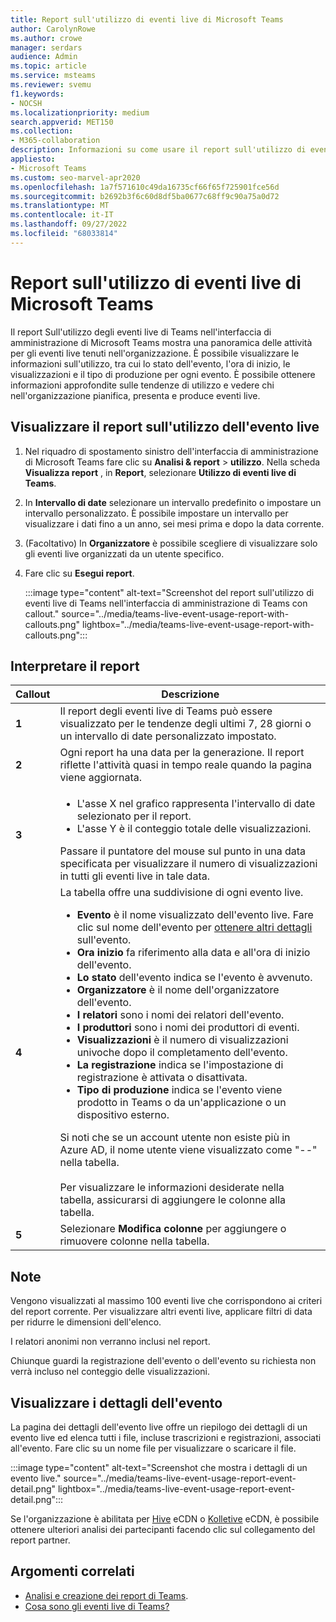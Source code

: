 ```yaml
---
title: Report sull'utilizzo di eventi live di Microsoft Teams
author: CarolynRowe
ms.author: crowe
manager: serdars
audience: Admin
ms.topic: article
ms.service: msteams
ms.reviewer: svemu
f1.keywords:
- NOCSH
ms.localizationpriority: medium
search.appverid: MET150
ms.collection:
- M365-collaboration
description: Informazioni su come usare il report sull'utilizzo di eventi live di Teams nell'interfaccia di amministrazione di Microsoft Teams per ottenere una panoramica dell'attività degli eventi live di Teams nell'organizzazione.
appliesto:
- Microsoft Teams
ms.custom: seo-marvel-apr2020
ms.openlocfilehash: 1a7f571610c49da16735cf66f65f725901fce56d
ms.sourcegitcommit: b2692b3f6c60d8df5ba0677c68ff9c90a75a0d72
ms.translationtype: MT
ms.contentlocale: it-IT
ms.lasthandoff: 09/27/2022
ms.locfileid: "68033814"
---
```

# <a name="microsoft-teams-live-event-usage-report"></a>Report sull'utilizzo di eventi live di Microsoft Teams

Il report Sull'utilizzo degli eventi live di Teams nell'interfaccia di amministrazione di Microsoft Teams mostra una panoramica delle attività per gli eventi live tenuti nell'organizzazione. È possibile visualizzare le informazioni sull'utilizzo, tra cui lo stato dell'evento, l'ora di inizio, le visualizzazioni e il tipo di produzione per ogni evento. È possibile ottenere informazioni approfondite sulle tendenze di utilizzo e vedere chi nell'organizzazione pianifica, presenta e produce eventi live.

## <a name="view-the-live-event-usage-report"></a>Visualizzare il report sull'utilizzo dell'evento live

1. Nel riquadro di spostamento sinistro dell'interfaccia di amministrazione di Microsoft Teams fare clic su **Analisi & report** > **utilizzo**. Nella scheda **Visualizza report** , in **Report**, selezionare **Utilizzo di eventi live di Teams**.
2. In **Intervallo di date** selezionare un intervallo predefinito o impostare un intervallo personalizzato. È possibile impostare un intervallo per visualizzare i dati fino a un anno, sei mesi prima e dopo la data corrente.
3. (Facoltativo) In **Organizzatore** è possibile scegliere di visualizzare solo gli eventi live organizzati da un utente specifico.
4. Fare clic su **Esegui report**.  

   :::image type="content" alt-text="Screenshot del report sull'utilizzo di eventi live di Teams nell'interfaccia di amministrazione di Teams con callout." source="../media/teams-live-event-usage-report-with-callouts.png" lightbox="../media/teams-live-event-usage-report-with-callouts.png":::

## <a name="interpret-the-report"></a>Interpretare il report

|Callout |Descrizione  |
|--------|-------------|
|**1**   |Il report degli eventi live di Teams può essere visualizzato per le tendenze degli ultimi 7, 28 giorni o un intervallo di date personalizzato impostato. |
|**2**   |Ogni report ha una data per la generazione. Il report riflette l'attività quasi in tempo reale quando la pagina viene aggiornata. |
|**3**   |<ul><li>L'asse X nel grafico rappresenta l'intervallo di date selezionato per il report.</li> <li> L'asse Y è il conteggio totale delle visualizzazioni.</li> </ul>Passare il puntatore del mouse sul punto in una data specificata per visualizzare il numero di visualizzazioni in tutti gli eventi live in tale data.|
|**4**   |La tabella offre una suddivisione di ogni evento live. <ul><li>**Evento** è il nome visualizzato dell'evento live. Fare clic sul nome dell'evento per [ottenere altri dettagli](#view-event-details) sull'evento. </li> <li>**Ora inizio** fa riferimento alla data e all'ora di inizio dell'evento.</li> <li>**Lo stato** dell'evento indica se l'evento è avvenuto.  </li><li>**Organizzatore** è il nome dell'organizzatore dell'evento.</li> <li>**I relatori** sono i nomi dei relatori dell'evento.</li><li>**I produttori** sono i nomi dei produttori di eventi.</li><li>**Visualizzazioni** è il numero di visualizzazioni univoche dopo il completamento dell'evento.</li><li>**La registrazione** indica se l'impostazione di registrazione è attivata o disattivata.</li><li>**Tipo di produzione** indica se l'evento viene prodotto in Teams o da un'applicazione o un dispositivo esterno.</li></li> </ul>Si noti che se un account utente non esiste più in Azure AD, il nome utente viene visualizzato come "--" nella tabella. <br><br>Per visualizzare le informazioni desiderate nella tabella, assicurarsi di aggiungere le colonne alla tabella. |
|**5**   |Selezionare **Modifica colonne** per aggiungere o rimuovere colonne nella tabella.|

## <a name="notes"></a>Note
Vengono visualizzati al massimo 100 eventi live che corrispondono ai criteri del report corrente. Per visualizzare altri eventi live, applicare filtri di data per ridurre le dimensioni dell'elenco.

I relatori anonimi non verranno inclusi nel report.

Chiunque guardi la registrazione dell'evento o dell'evento su richiesta non verrà incluso nel conteggio delle visualizzazioni. 

## <a name="view-event-details"></a>Visualizzare i dettagli dell'evento

La pagina dei dettagli dell'evento live offre un riepilogo dei dettagli di un evento live ed elenca tutti i file, incluse trascrizioni e registrazioni, associati all'evento. Fare clic su un nome file per visualizzare o scaricare il file.

:::image type="content" alt-text="Screenshot che mostra i dettagli di un evento live." source="../media/teams-live-event-usage-report-event-detail.png" lightbox="../media/teams-live-event-usage-report-event-detail.png":::

Se l'organizzazione è abilitata per [Hive](https://www.hivestreaming.com/partners/integration-partners/microsoft/) eCDN o [Kolletive](https://kollective.com) eCDN, è possibile ottenere ulteriori analisi dei partecipanti facendo clic sul collegamento del report partner.

## <a name="related-topics"></a>Argomenti correlati

- [Analisi e creazione dei report di Teams](teams-reporting-reference.md).
- [Cosa sono gli eventi live di Teams?](../teams-live-events/what-are-teams-live-events.md)
